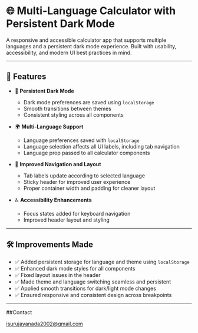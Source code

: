 # 🌐 Multi-Language Calculator with Persistent Dark Mode

A responsive and accessible calculator app that supports multiple languages and a persistent dark mode experience. Built with usability, accessibility, and modern UI best practices in mind.

---

## 🚀 Features

- 🌙 **Persistent Dark Mode**  
  - Dark mode preferences are saved using `localStorage`
  - Smooth transitions between themes
  - Consistent styling across all components

- 🌍 **Multi-Language Support**  
  - Language preferences saved with `localStorage`
  - Language selection affects all UI labels, including tab navigation
  - Language prop passed to all calculator components

- 🧭 **Improved Navigation and Layout**  
  - Tab labels update according to selected language
  - Sticky header for improved user experience
  - Proper container width and padding for cleaner layout

- ♿ **Accessibility Enhancements**  
  - Focus states added for keyboard navigation
  - Improved header layout and styling

---

## 🛠️ Improvements Made

- ✅ Added persistent storage for language and theme using `localStorage`
- ✅ Enhanced dark mode styles for all components
- ✅ Fixed layout issues in the header
- ✅ Made theme and language switching seamless and persistent
- ✅ Applied smooth transitions for dark/light mode changes
- ✅ Ensured responsive and consistent design across breakpoints

---

##Contact 

isurujayanada2002@gmail.com
